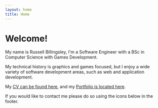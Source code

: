 ```yaml
---
layout: home
title: Home
---
```

# Welcome!

My name is Russell Billingsley, I'm a Software Engineer with a BSc in Computer Science with Games Development.

My technical history is graphics and games focused, but I enjoy a wide variety of software development areas, such as web and application development.

My [CV can be found here](../cv/), and my [Portfolio is located here](../portfolio).

If you would like to contact me please do so using the icons below in the footer. 